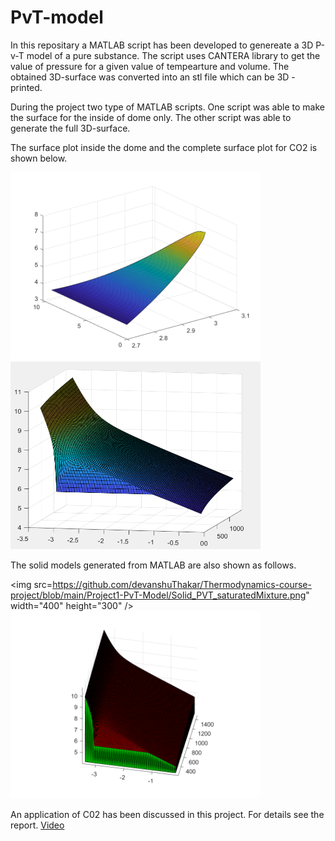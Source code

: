 # PvT-model
In this repositary a MATLAB script has been developed to genereate a 3D P-v-T model of a pure substance. The script uses CANTERA library to get the value of pressure for a given value of tempearture and volume. The obtained 3D-surface was converted into an stl file which can be 3D - printed. 

During the project two type of MATLAB scripts. One script was able to make the surface for the inside of dome only. The other script was able to generate the full 3D-surface. 

The surface plot inside the dome and the complete surface plot for CO2 is shown below.

<img src="https://github.com/devanshuThakar/Thermodynamics-course-project/blob/main/Project1-PvT-Model/Surface_PVT_Saturated_Mixture.png" width="400" height="300" /> <img src="https://github.com/devanshuThakar/Thermodynamics-course-project/blob/main/Project1-PvT-Model/CO2_Model_Surface.png" width="400" height="300" /> 

The solid models generated from MATLAB are also shown as follows.

<img src=https://github.com/devanshuThakar/Thermodynamics-course-project/blob/main/Project1-PvT-Model/Solid_PVT_saturatedMixture.png" width="400" height="300" /> <img src="https://github.com/devanshuThakar/Thermodynamics-course-project/blob/main/Project1-PvT-Model/CO2_Model-image.png" width="400" height="300" /> 

An application of C02 has been discussed in this project. For details see the report. <a href="https://youtu.be/Jfh4p86uNpg" target="_blank">Video</a>
